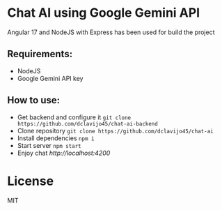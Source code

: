 Chat AI using Google Gemini API
=======

Angular 17 and NodeJS with Express has been used for build the project

Requirements:
---------------

- NodeJS
- Google Gemini API key

How to use:
---------------

- Get backend and configure it ```git clone https://github.com/dclavijo45/chat-ai-backend```
- Clone repository  ```git clone https://github.com/dclavijo45/chat-ai```
- Install dependencies ```npm i```
- Start server ```npm start```
- Enjoy chat _http://localhost:4200_
  

License
=======
MIT
